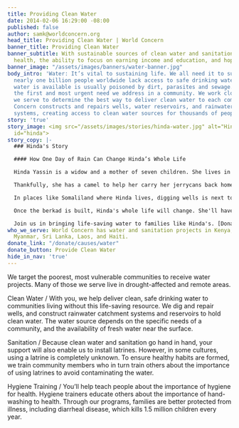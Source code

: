 ```yaml
---
title: Providing Clean Water
date: 2014-02-06 16:29:00 -08:00
published: false
author: samk@worldconcern.org
head_title: Providing Clean Water | World Concern
banner_title: Providing Clean Water
banner_subtitle: With sustainable sources of clean water and sanitation comes better
  health, the ability to focus on earning income and education, and hope for the future.
banner_image: "/assets/images/banners/water-banner.jpg"
body_intro: 'Water: It’s vital to sustaining life. We all need it to survive, yet
  nearly one billion people worldwide lack access to safe drinking water. What little
  water is available is usually poisoned by dirt, parasites and sewage. It''s often
  the first and most urgent need we address in a community. We work closely with those
  we serve to determine the best way to deliver clean water to each community. World
  Concern constructs and repairs wells, water reservoirs, and rainwater catchment
  systems, creating access to clean water sources for thousands of people each year.'
story: 'true'
story_image: <img src="/assets/images/stories/hinda-water.jpg" alt="Hinda" class="beneficiary-image"
  id="hinda">
story_copy: |-
  ### Hinda's Story

  #### How One Day of Rain Can Change Hinda’s Whole Life

  Hinda Yassin is a widow and a mother of seven children. She lives in Somaliland (Northern Somalia), where it rains as little as three days a year. The nearest water source to Hinda's home—a tiny, dome-shaped tent in the desert—is two hours away. She walks this every day.

  Thankfully, she has a camel to help her carry her jerrycans back home each day. But filling those cans requires scooping dirty water with a cup from a small hole in the ground. You can imagine how long that takes.

  In places like Somaliland where Hinda lives, digging wells is next to impossible. The water table is too low, or the water is salty. The only solution is a berkad—a giant underground tank that catches rainwater runoff. Here's what's really amazing: a berkad can fill to its capacity in one day of heavy rain, holding 70,000 gallons of water. This is enough to supply a small village with clean water for six months!

  Once the berkad is built, Hinda's whole life will change. She'll have water for her children—and for her neighbors. Plus, she can sell the water to others and earn a few hundred dollars a month. That’s lasting change.

  Join us in bringing life-saving water to families like Hinda's. [Donate today](https://donate.worldconcern.org/water "Donate Today").
who_we_serve: World Concern has water and sanitation projects in Kenya, Somalia, Chad,
  Myanmar, Sri Lanka, Laos, and Haiti.
donate_link: "/donate/causes/water"
donate_button: Provide Clean Water
hide_in_nav: 'true'
---
```


We target the poorest, most vulnerable communities to receive water projects. Many of those we serve live in drought-affected and remote areas.

<div class="panel">
  <p>
    <span class="highlight">Clean Water /</span>
    With you, we help deliver clean, safe drinking water to communities living without this life-saving resource. We dig and repair wells, and construct rainwater catchment systems and reservoirs to hold clean water. The water source depends on the
    specific needs of a community, and the availability of fresh water near the surface.</p>
  <p>
    <span class="highlight">Sanitation /</span>
    Because clean water and sanitation go hand in hand, your support will also enable us to install latrines. However, in some cultures, using a latrine is completely unknown. To ensure healthy habits are formed, we train community members who in turn
    train others about the importance of using latrines to avoid contaminating the water.</p>
  <p>
    <span class="highlight">Hygiene Training /</span>
    You’ll help teach people about the importance of hygiene for health. Hygiene trainers educate others about the importance of hand-washing to health. Through our programs, families are better protected from illness, including diarrheal disease, which
    kills 1.5 million children every year.</p>
</div>
